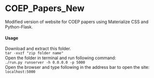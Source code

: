 # COEP_Papers_New
Modified version of website for COEP papers using Materialize CSS and Python-Flask.

<h4>Usage</h4>
Download and extract this folder. <br />
<code>tar -xvzf "zip folder name"</code> <br />
Open the folder in terminal and run following command: <br />
<code>./run.py runserver -h 0.0.0.0 -p 5000</code> <br />
Open the browser and type following in the address bar to open the site: <br />
<code>localhost:5000</code> <br />